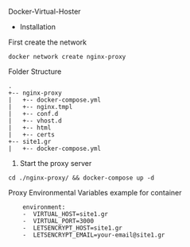 
Docker-Virtual-Hoster

- Installation

First create the network
```
docker network create nginx-proxy
```

Folder Structure

```
.
+-- nginx-proxy
|   +-- docker-compose.yml
|   +-- nginx.tmpl
|   +-- conf.d
|   +-- vhost.d
|   +-- html
|   +-- certs
+-- site1.gr
|   +-- docker-compose.yml

```

1. Start the proxy server
```
cd ./nginx-proxy/ && docker-compose up -d
```

Proxy Environmental Variables example for container
```
    environment:
    -  VIRTUAL_HOST=site1.gr 
    -  VIRTUAL_PORT=3000
    -  LETSENCRYPT_HOST=site1.gr
    -  LETSENCRYPT_EMAIL=your-email@site1.gr
```
